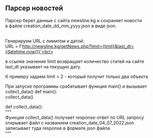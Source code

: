<h2>Парсер новостей</h3>
Парсер берет данные с сайта newsline.kg и сохраняет новости<br/> 
в файле  creation_date_dd_mm_yyyy.json в виде json.<br/><br/>

Генерируем URL с лимитом и датой:<br>
URL = f'http://newsline.kg/getNews.php?limit={limit}&last_dt={datetime.now()}'<br/>

в ссылке значение limit возвращает количество статей на сайте<br/> 
last_dt указывает на текущую дату.<br/>

К примеру задаем limit = 2  -   который получит только два объекта<br/>

При запуске программы срабатывает функция main()  и вызывает collect_data()
def main():<br/>
    collect_data()<br/>

def collect_data():<br/>
    """<br/>
    Функция collect_data() получает response-ответ по URL запросу<br/>
    открывает файл с названием  creation_date_04_07_2022.json<br/>
    записывает туда response в формате json файла<br/>
    """<br/>
